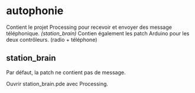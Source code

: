 # autophonie
Contient le projet Processing pour recevoir et envoyer des message téléphonique. *(station_brain)*
Contien également les patch Arduino pour les deux contrôleurs. (radio + téléphone)

## station_brain
Par défaut, la patch ne contient pas de message.

Ouvrir station_brain.pde avec Processing.
